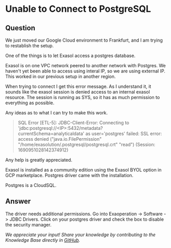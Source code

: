 # Unable to Connect to PostgreSQL

## Question
We just moved our Google Cloud environment to Frankfurt, and I am trying to restablish the setup. 

One of the things is to let Exasol access a postgres database.

Exasol is on one VPC network peered to another network with Postgres. We haven't yet been able to access using interal IP, so we are using external IP. This worked in our previous setup in another region.

When trying to connect I get this error message. As I understand it, it sounds like the exasol session is denied access to an internal exasol resource. The session is running as SYS, so it has as much permission to everything as possible.

Any ideas as to what I can try to make this work.

> SQL Error [ETL-5]: JDBC-Client-Error: Connecting to 'jdbc:postgresql://&lt;IP&gt;:5432/metadata?currentSchema=analyticaldata' as user='postgres' failed: SSL error: access denied ("java.io.FilePermission" "/home/exasolution/.postgresql/postgresql.crt" "read") (Session: 1690951028142374912)

Any help is greatly appreciated.

Exasol is installed as a community edition using the Exasol BYOL option in GCP marketplace. Postgres driver came with the installation.

Postgres is a CloudSQL.

## Answer
The driver needs additional permissions. Go into Exaoperation -> Software -> JDBC Drivers. Click on your postgres driver and check the box to disable the security manager. 

*We appreciate your input! Share your knowledge by contributing to the Knowledge Base directly in [GitHub](https://github.com/exasol/public-knowledgebase).* 